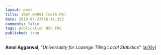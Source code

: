 ```yaml
---
layout: post
title: 1907.09991 [math.PR]
date: 2019-07-23T16:41:25Z
comments: false
tags: publication NSF_FRG
published: true
---
```


<b>Amol Aggarwal</b>, "<i>Universality for Lozenge Tiling Local Statistics</i>" ([arXiv](http://arxiv.org/abs/1907.09991v2))
